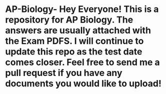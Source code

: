 # AP-Biology- Hey Everyone! This is a repository for AP Biology. The answers are usually attached with the Exam PDFS. I will continue to update this repo as the test date comes closer. Feel free to send me a pull request if you have any documents you would like to upload!
